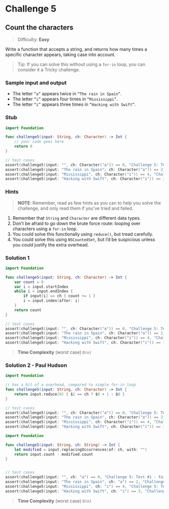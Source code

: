 # Challenge 5

## Count the characters

> Difficulty: **Easy**

Write a function that accepts a string, and returns how many times a specific character appears,
taking case into account.

> Tip: If you can solve this without using a `for-in` loop, you can consider it a Tricky challenge.

### Sample input and output

- The letter `“a”` appears twice in `“The rain in Spain”`.
- The letter `“i”` appears four times in `“Mississippi”`.
- The letter `“i”` appears three times in `“Hacking with Swift”`.

### Stub

``` swift
import Foundation

func challenge5(input: String, ch: Character) -> Int { 
    // your code goes here
    return 0
}

// test cases
assert(challenge5(input: "", ch: Character("a")) == 0, "Challenge 5: Test #1 - failed")
assert(challenge5(input: "The rain in Spain", ch: Character("a")) == 2, "Challenge 5: Test #2 - failed")
assert(challenge5(input: "Mississippi", ch: Character("i")) == 4, "Challenge 5: Test #3 - failed")
assert(challenge5(input: "Hacking with Swift", ch: Character("i")) == 3, "Challenge 5: Test #4 - failed")
```

### Hints

> **NOTE**: Remember, read as few hints as you can to help you solve the challenge, and only read them if you’ve tried and failed.

1. Remember that `String` and `Character` are different data types.
2. Don’t be afraid to go down the brute force route: looping over characters using a `for-in` loop.
3. You could solve this functionally using `reduce()`, but tread carefully.
4. You could solve this using `NSCountedSet`, but I’d be suspicious unless you could justify the extra overhead.

### Solution 1

``` swift
import Foundation

func challenge5(input: String, ch: Character) -> Int { 
    var count = 0
    var i = input.startIndex
    while i < input.endIndex {
        if input[i] == ch { count += 1 }
        i = input.index(after: i)
    }
    return count
}

// test cases
assert(challenge5(input: "", ch: Character("a")) == 0, "Challenge 5: Test #1 - failed")
assert(challenge5(input: "The rain in Spain", ch: Character("a")) == 2, "Challenge 5: Test #2 - failed")
assert(challenge5(input: "Mississippi", ch: Character("i")) == 4, "Challenge 5: Test #3 - failed")
assert(challenge5(input: "Hacking with Swift", ch: Character("i")) == 3, "Challenge 5: Test #4 - failed")
```

> **Time Complexity** (worst case) `O(n)`

### Solution 2 - Paul Hudson

``` swift
import Foundation

// has a bit of a overhead, compared to simple for-in loop
func challenge5(input: String, ch: Character) -> Int { 
    return input.reduce(0) { $1 == ch ? $0 + 1 : $0 }
}

// test cases
assert(challenge5(input: "", ch: Character("a")) == 0, "Challenge 5: Test #1 - failed")
assert(challenge5(input: "The rain in Spain", ch: Character("a")) == 2, "Challenge 5: Test #2 - failed")
assert(challenge5(input: "Mississippi", ch: Character("i")) == 4, "Challenge 5: Test #3 - failed")
assert(challenge5(input: "Hacking with Swift", ch: Character("i")) == 3, "Challenge 5: Test #4 - failed")
```

``` swift
import Foundation

func challenge5(input: String, ch: String) -> Int { 
    let modified = input.replacingOccurrences(of: ch, with: "")
    return input.count - modified.count
}


// test cases
assert(challenge5(input: "", ch: "a") == 0, "Challenge 5: Test #1 - failed")
assert(challenge5(input: "The rain in Spain", ch: "a") == 2, "Challenge 5: Test #2 - failed")
assert(challenge5(input: "Mississippi", ch: "i") == 4, "Challenge 5: Test #3 - failed")
assert(challenge5(input: "Hacking with Swift", ch: "i") == 3, "Challenge 5: Test #4 - failed")
```

> **Time Complexity** (worst case) `O(n)`
